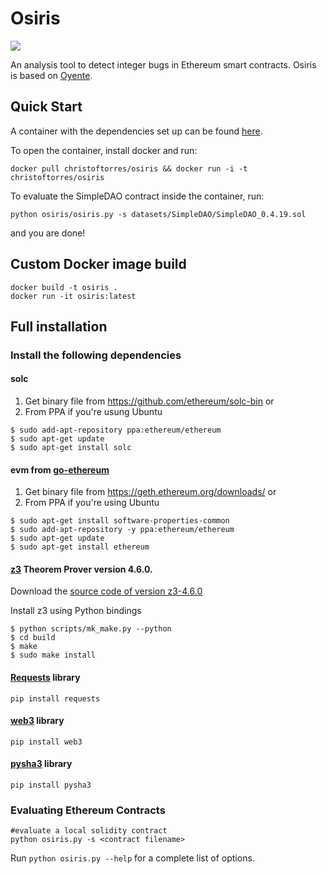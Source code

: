 Osiris
======

![](https://img.icons8.com/color/200/000000/osiris.png)

An analysis tool to detect integer bugs in Ethereum smart contracts. Osiris is based on [Oyente](https://github.com/melonproject/oyente).

## Quick Start

A container with the dependencies set up can be found [here](https://hub.docker.com/r/christoftorres/osiris/).

To open the container, install docker and run:

```
docker pull christoftorres/osiris && docker run -i -t christoftorres/osiris
```

To evaluate the SimpleDAO contract inside the container, run:

```
python osiris/osiris.py -s datasets/SimpleDAO/SimpleDAO_0.4.19.sol
```

and you are done!

## Custom Docker image build

```
docker build -t osiris .
docker run -it osiris:latest
```

## Full installation

### Install the following dependencies
#### solc

1. Get binary file from https://github.com/ethereum/solc-bin or
2. From PPA if you're usung Ubuntu
```
$ sudo add-apt-repository ppa:ethereum/ethereum
$ sudo apt-get update
$ sudo apt-get install solc
```

#### evm from [go-ethereum](https://github.com/ethereum/go-ethereum)

1. Get binary file from https://geth.ethereum.org/downloads/ or
2. From PPA if you're using Ubuntu
```
$ sudo apt-get install software-properties-common
$ sudo add-apt-repository -y ppa:ethereum/ethereum
$ sudo apt-get update
$ sudo apt-get install ethereum
```

#### [z3](https://github.com/Z3Prover/z3/releases) Theorem Prover version 4.6.0.

Download the [source code of version z3-4.6.0](https://github.com/Z3Prover/z3/releases/tag/z3-4.6.0)

Install z3 using Python bindings

```
$ python scripts/mk_make.py --python
$ cd build
$ make
$ sudo make install
```

#### [Requests](https://github.com/kennethreitz/requests/) library

```
pip install requests
```

#### [web3](https://github.com/pipermerriam/web3.py) library

```
pip install web3
```

#### [pysha3](https://github.com/tiran/pysha3) library

```
pip install pysha3
```

### Evaluating Ethereum Contracts

```
#evaluate a local solidity contract
python osiris.py -s <contract filename>
```

Run ```python osiris.py --help``` for a complete list of options.
